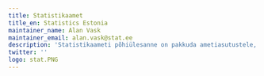 ```yaml
---
title: Statistikaamet
title_en: Statistics Estonia
maintainer_name: Alan Vask
maintainer_email: alan.vask@stat.ee
description: 'Statistikaameti põhiülesanne on pakkuda ametiasutustele, äri- ja teadusringkondadele, rahvusvahelistele organisatsioonidele ning üksikisikutele usaldusväärset ja objektiivset infot Eesti keskkonna, rahvastiku, sotsiaalvaldkonna ja majanduse olukorra ning trendide kohta.'
twitter: ''
logo: stat.PNG
---
```

